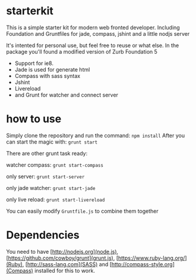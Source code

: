 starterkit
==========

This is a simple starter kit for modern web fronted developer. Including Foundation and Gruntfiles for jade, compass, jshint and a little nodjs server

 It's intented for personal use, but feel free to reuse or what else. 
 In the package you'll found a modified version of Zurb Foundation 5
 * Support for ie8.
 * Jade is used for generate html
 * Compass with sass syntax
 * Jshint 
 * Livereload
 * and Grunt for watcher and connect server

how to use
==========

Simply clone the repository and run the command: ```npm install```
After you can start the magic with: ```grunt start```

There are other grunt task ready:

watcher compass: ```grunt start-compass```

only server: ```grunt start-server```

only jade watcher: ```grunt start-jade```

only live reload: ```grunt start-livereload```

You can easily modify ```Gruntfile.js``` to combine them together


Dependencies
============
You need to have [http://nodejs.org](node.js), [https://github.com/cowboy/grunt](grunt.js), [https://www.ruby-lang.org/](Ruby), [http://sass-lang.com](SASS) and [http://compass-style.org](Compass) installed for this to work.

